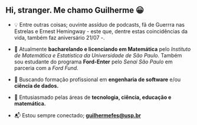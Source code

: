 ## Hi, stranger. Me chamo Guilherme :grinning:

- :bulb: Entre outras coisas; ouvinte assíduo de podcasts, fã de Guerrra nas Estrelas e Ernest Hemingway - este que, dentre estas coincidências da vida, também faz aniversário 21/07 -. 
- :open_book: Atualmente **bacharelando e licenciando em Matemática** pelo *Instituto de Matemática e Estatística da Universidade de São Paulo.* Também sou estudante do programa **Ford-Enter** pelo *Senai São Paulo* em parceria com a *Ford Fund.*
- :mag_right: Buscando formação profíssional em **engenharia de software** e/ou **ciência de dados.**  
- :triangular_flag_on_post: Entusiasmado pelas áreas de **tecnologia, ciência, educação e matemática.** 

- :mailbox_with_mail: Estou sempre conectado; **guilhermefes@usp.br**

<!--

**guilhermefes/guilhermefes** is a ✨ _special_ ✨ repository because its `README.md` (this file) appears on your GitHub profile.

Here are some ideas to get you started:

- 🔭 I’m currently working on ...
- 🌱 I’m currently learning ...
- 👯 I’m looking to collaborate on ...
- 🤔 I’m looking for help with ...
- 💬 Ask me about ...
- 📫 How to reach me: ...
- 😄 Pronouns: ...
- ⚡ Fun fact: ...
 -->
 
